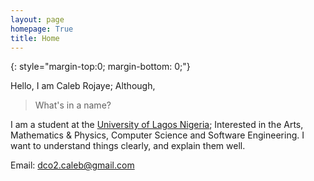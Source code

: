 ```yaml
---
layout: page
homepage: True
title: Home
---
```


{: style="margin-top:0; margin-bottom: 0;"}

Hello, I am Caleb Rojaye; Although,
> What's in a name?

I am a student at the [University of Lagos Nigeria][1]; Interested in the Arts, Mathematics & Physics, Computer Science and Software Engineering. I want to understand things clearly, and explain them well.

Email: dco2.caleb@gmail.com

[1]: https://www.unilag.edu.ng/
[2]: https://www.google.com/
